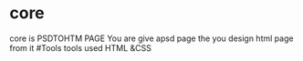 # core
core is PSDTOHTM PAGE
You are give apsd page the you design  html page from it
#Tools
tools used  HTML &CSS
